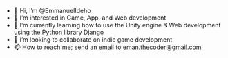 - 👋 Hi, I’m @EmmanuelIdeho
- 👀 I’m interested in Game, App, and Web development
- 🌱 I’m currently learning how to use the Unity engine & Web development using the Python library Django
- 💞️ I’m looking to collaborate on indie game development
- 📫 How to reach me; send an email to eman.thecoder@gmail.com

<!---
EmmanuelIdeho/EmmanuelIdeho is a ✨ special ✨ repository because its `README.md` (this file) appears on your GitHub profile.
You can click the Preview link to take a look at your changes.
--->
